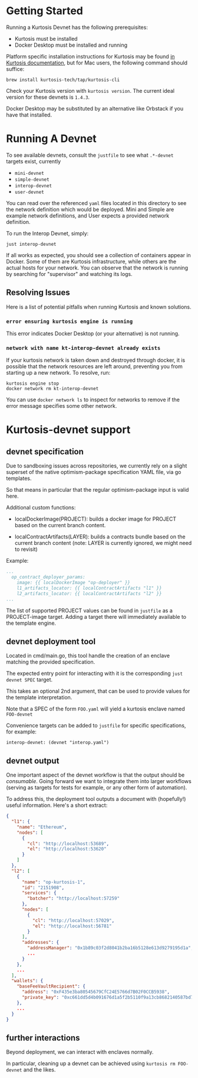 # Getting Started

Running a Kurtosis Devnet has the following prerequisites:
- Kurtosis must be installed
- Docker Desktop must be installed and running

Platform specific installation instructions for Kurtosis may be found [in Kurtosis documentation](https://docs.kurtosis.com/install/),
but for Mac users, the following command should suffice:
```
brew install kurtosis-tech/tap/kurtosis-cli
```
Check your Kurtosis version with `kurtosis version`. The current ideal version for these devnets is `1.4.3`.

Docker Desktop may be substituted by an alternative like Orbstack if you have that installed.

# Running A Devnet

To see available devnets, consult the `justfile` to see what `.*-devnet` targets exist, currently
- `mini-devnet`
- `simple-devnet`
- `interop-devnet`
- `user-devnet`

You can read over the referenced `yaml` files located in this directory to see the network definition which would be deployed. Mini and Simple are example network definitions, and User expects a provided network definition.

To run the Interop Devnet, simply:
```
just interop-devnet
```

If all works as expected, you should see a collection of containers appear in Docker. Some of them are Kurtosis infrastructure, while others are the actual hosts for your network. You can observe that the network is running by searching for "supervisor" and watching its logs.

## Resolving Issues

Here is a list of potential pitfalls when running Kurtosis and known solutions.

### `error ensuring kurtosis engine is running`
This error indicates Docker Desktop (or your alternative) is not running.

### `network with name kt-interop-devnet already exists`
If your kurtosis network is taken down and destroyed through docker, it is possible that the network resources are left around, preventing you from starting up a new network. To resolve, run:
```
kurtosis engine stop
docker network rm kt-interop-devnet
```

You can use `docker network ls` to inspect for networks to remove if the error message specifies some other network.

# Kurtosis-devnet support

## devnet specification

Due to sandboxing issues across repositories, we currently rely on a slight
superset of the native optimism-package specification YAML file, via go
templates.

So that means in particular that the regular optimism-package input is valid
here.

Additional custom functions:

- localDockerImage(PROJECT): builds a docker image for PROJECT based on the
  current branch content.

- localContractArtifacts(LAYER): builds a contracts bundle based on the current
  branch content (note: LAYER is currently ignored, we might need to revisit)

Example:

```yaml
...
  op_contract_deployer_params:
    image: {{ localDockerImage "op-deployer" }}
    l1_artifacts_locator: {{ localContractArtifacts "l1" }}
    l2_artifacts_locator: {{ localContractArtifacts "l2" }}
...
```

The list of supported PROJECT values can be found in `justfile` as a
PROJECT-image target. Adding a target there will immediately available to the
template engine.

## devnet deployment tool

Located in cmd/main.go, this tool handle the creation of an enclave matching the
provided specification.

The expected entry point for interacting with it is the corresponding
`just devnet SPEC` target.

This takes an optional 2nd argument, that can be used to provide values for the
template interpretation.

Note that a SPEC of the form `FOO.yaml` will yield a kurtosis enclave named
`FOO-devnet`

Convenience targets can be added to `justfile` for specific specifications, for
example:

```just
interop-devnet: (devnet "interop.yaml")
```

## devnet output

One important aspect of the devnet workflow is that the output should be
*consumable*. Going forward we want to integrate them into larger workflows
(serving as targets for tests for example, or any other form of automation).

To address this, the deployment tool outputs a document with (hopefully!) useful
information. Here's a short extract:

```json
{
  "l1": {
    "name": "Ethereum",
    "nodes": [
      {
        "cl": "http://localhost:53689",
        "el": "http://localhost:53620"
      }
    ]
  },
  "l2": [
    {
      "name": "op-kurtosis-1",
      "id": "2151908",
      "services": {
        "batcher": "http://localhost:57259"
      },
      "nodes": [
        {
          "cl": "http://localhost:57029",
          "el": "http://localhost:56781"
        }
      ],
      "addresses": {
        "addressManager": "0x1b89c03f2d8041b2ba16b5128e613d9279195d1a",
        ...
      }
    },
    ...
  ],
  "wallets": {
    "baseFeeVaultRecipient": {
      "address": "0xF435e3ba80545679CfC24E5766d7B02F0CCB5938",
      "private_key": "0xc661dd5d4b091676d1a5f2b5110f9a13cb8682140587bd756e357286a98d2c26"
    },
    ...
  }
}
```

## further interactions

Beyond deployment, we can interact with enclaves normally.

In particular, cleaning up a devnet can be achieved using
`kurtosis rm FOO-devnet` and the likes.
